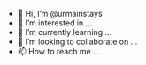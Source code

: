 - 👋 Hi, I’m @urmainstays
- 👀 I’m interested in ...
- 🌱 I’m currently learning ...
- 💞️ I’m looking to collaborate on ...
- 📫 How to reach me ...

<!---
urmainstays/urmainstays is a ✨ special ✨ repository because its `README.md` (this file) appears on your GitHub profile.
You can click the Preview link to take a look at your changes.
--->
